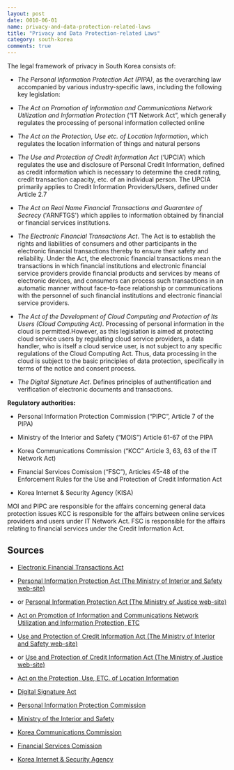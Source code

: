 ```yaml
---
layout: post
date: 0010-06-01
name: privacy-and-data-protection-related-laws
title: "Privacy and Data Protection-related Laws"
category: south-korea
comments: true
---
```


The legal framework of privacy in South Korea consists of:

- *The Personal Information Protection Act (PIPA)*, as the overarching law accompanied by various industry-specific laws, including the following key legislation:

- *The Act on Promotion of Information and Communications Network Utilization and Information Protection* (“IT Network Act”, which generally regulates the processing of personal information collected online

- *The Act on the Protection, Use etc. of Location Information*, which regulates the location information of things and natural persons

- *The Use and Protection of Credit Information Act* (‘UPCIA’) which regulates the use and disclosure of Personal Credit Information, defined as credit information which is necessary to determine the credit rating, credit transaction capacity, etc. of an individual person. The UPCIA primarily applies to Credit Information Providers/Users, defined under Article 2.7
 
- *The Act on Real Name Financial Transactions and Guarantee of Secrecy* ('ARNFTGS') which applies to information obtained by financial or financial services institutions.

-	*The Electronic Financial Transactions Act*. The Act is to establish the rights and liabilities of consumers and other participants in the electronic financial transactions thereby to ensure their safety and reliability. Under the Act, the electronic financial transactions mean the transactions in which financial institutions and electronic financial service providers provide financial products and services by means of electronic devices, and consumers can process such transactions in an automatic manner without face-to-face relationship or communications with the personnel of such financial institutions and electronic financial service providers. 

- *The Act of the Development of Cloud Computing and Protection of Its Users (Cloud Computing Act)*. Processing of personal information in the cloud is permitted.However, as this legislation is aimed at protecting cloud service users by regulating cloud service providers, a data handler, who is itself a cloud service user, is not subject to any specific regulations of the Cloud Computing Act. Thus, data processing in the cloud is subject to the basic principles of data protection, specifically in terms of the notice and consent process.

-	*The Digital Signature Act*. Defines principles of authentification and verification of electronic documents and transactions. 

**Regulatory authorities:**

- Personal Information Protection Commission  (“PIPC”, Article 7 of the PIPA)

- Ministry of the Interior and Safety  (“MOIS”) Article 61-67 of the PIPA

- Korea Communications Commission  (“KCC” Article 3, 63, 63 of the IT Network Act)

- Financial Services Comission  (“FSC”), Articles 45-48 of the Enforcement Rules for the Use and Protection of Credit Information Act

- Korea Internet & Security Agency (KISA) 

MOI and PIPC are responsible for the affairs concerning general data protection issues KCC is responsible for the affairs between online services providers and users under IT Network Act. FSC is responsible for the affairs relating to financial services under the Credit Information Act.

## Sources

- [Electronic Financial Transactions Act](http://www.law.go.kr/engLsSc.do?menuId=0&subMenu=5&query=%EC%A0%84%EC%9E%90%EA%B8%88%EC%9C%B5%EA%B1%B0%EB%9E%98%EB%B2%95#liBgcolor0)

- [Personal Information Protection Act (The Ministry of Interior and Safety web-site)](https://www.privacy.go.kr/eng/laws_view.do?nttId=8186&imgNo=1) 
- or [Personal Information Protection Act (The Ministry of Justice web-site)](http://law.go.kr/engLsSc.do?menuId=0&subMenu=5&query=%EA%B0%9C%EC%9D%B8%EC%A0%95%EB%B3%B4%EB%B3%B4%ED%98%B8%EB%B2%95#liBgcolor0)

- [Act on Promotion of Information and Communications Network Utilization and Information Protection, ETC](https://www.privacy.go.kr/eng/laws_view.do?nttId=8187&imgNo=2)

- [Use and Protection of Credit Information Act (The Ministry of Interior and Safety web-site)](https://www.privacy.go.kr/eng/laws_view.do?nttId=8188&imgNo=3) 

- or [Use and Protection of Credit Information Act (The Ministry of Justice web-site)](http://law.go.kr/engLsSc.do?menuId=0&subMenu=5&query=%EC%8B%A0%EC%9A%A9%EC%A0%95%EB%B3%B4%EC%9D%98%20%EC%9D%B4%EC%9A%A9%20%EB%B0%8F%20%EB%B3%B4%ED%98%B8%EC%97%90%20%EA%B4%80%ED%95%9C%20%EB%B2%95%EB%A5%A0#liBgcolor0)

- [Act on the Protection, Use, ETC. of Location Information](https://www.privacy.go.kr/eng/laws_view.do?nttId=8189&imgNo=4)

- [Digital Signature Act](http://law.go.kr/engLsSc.do?menuId=0&subMenu=5&query=%EC%8B%A0%EC%9A%A9%EC%A0%95%EB%B3%B4%EC%9D%98%20%EC%9D%B4%EC%9A%A9%20%EB%B0%8F%20%EB%B3%B4%ED%98%B8%EC%97%90%20%EA%B4%80%ED%95%9C%20%EB%B2%95%EB%A5%A0#liBgcolor0)

- [Personal Information Protection Commission](http://www.pipc.go.kr/cmt/main/english.do)

- [Ministry of the Interior and Safety](http://www.moi.go.kr/eng/a01/engMain.do)

- [Korea Communications Commission](http://eng.kcc.go.kr/user/ehpMain.do)

- [Financial Services Comission](http://www.fsc.go.kr/eng/index.jsp)

- [Korea Internet & Security Agency](http://www.kisa.or.kr/eng/main.jsp)






